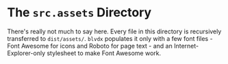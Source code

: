 # The `src.assets` Directory

There's really not much to say here. Every file in this directory is recursively transferred to `dist/assets/`.
`blvdx` populates it only with a few font files - Font Awesome for icons and Roboto for page
text - and an Internet-Explorer-only stylesheet to make Font Awesome work.
